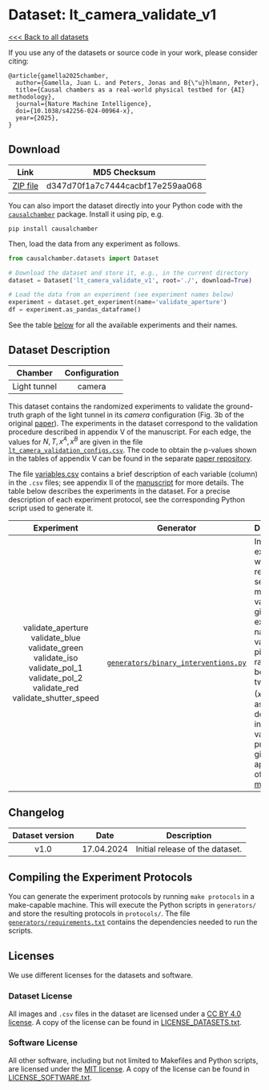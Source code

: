 # Dataset: lt\_camera\_validate\_v1

[<<< Back to all datasets](https://github.com/juangamella/causal-chamber)

If you use any of the datasets or source code in your work, please consider citing:

```
﻿@article{gamella2025chamber,
  author={Gamella, Juan L. and Peters, Jonas and B{\"u}hlmann, Peter},
  title={Causal chambers as a real-world physical testbed for {AI} methodology},
  journal={Nature Machine Intelligence},
  doi={10.1038/s42256-024-00964-x},
  year={2025},
}
```

## Download

| Link     | MD5 Checksum                     |
|:--------:|:--------------------------------:|
| [ZIP file](https://causalchamber.s3.eu-central-1.amazonaws.com/downloadables/lt_camera_validate_v1.zip) | d347d70f1a7c7444cacbf17e259aa068 |

You can also import the dataset directly into your Python code with the [`causalchamber`](https://github.com/juangamella/causal-chamber-package) package. Install it using pip, e.g.

```
pip install causalchamber
```

Then, load the data from any experiment as follows.

```python
from causalchamber.datasets import Dataset

# Download the dataset and store it, e.g., in the current directory
dataset = Dataset('lt_camera_validate_v1', root='./', download=True)

# Load the data from an experiment (see experiment names below)
experiment = dataset.get_experiment(name='validate_aperture')
df = experiment.as_pandas_dataframe()
```

See the table [below](#dataset-description) for all the available experiments and their names.

## Dataset Description

| Chamber      | Configuration |
|:------------:|:-------------:|
| Light tunnel | camera        |

This dataset contains the randomized experiments to validate the ground-truth graph of the light tunnel in its _camera_ configuration (Fig. 3b of the original [paper](https://arxiv.org/pdf/2404.11341.pdf)). The experiments in the dataset correspond to the validation procedure described in appendix V of the manuscript. For each edge, the values for $N, T, x^A, x^B$ are given in the file [`lt_camera_validation_configs.csv`](lt_camera_validate_v1/lt_camera_validation_configs.csv). The code to obtain the p-values shown in the tables of appendix V can be found in the separate [paper repository](https://github.com/juangamella/causal-chamber-paper).

The file [variables.csv](variables.csv) contains a brief description of each variable (column) in the `.csv` files; see appendix II of the [manuscript](https://arxiv.org/pdf/2404.11341.pdf) for more details. The table below describes the experiments in the dataset. For a precise description of each experiment protocol, see the corresponding Python script used to generate it.

| Experiment | Generator | Description |
|:----------------------:|:---------:|:------------|
| validate_aperture<br>validate_blue<br>validate_green<br>validate_iso<br>validate_pol_1<br>validate_pol_2<br>validate_red<br>validate_shutter_speed<br> | [`generators/binary_interventions.py`](generators/binary_interventions.py) | In each experiment we repeatedly set the manipulable variable given in the experiment name to a value picked randomly between two options ($x^A$ or $x^B$), as described in the validation procedure given in appendix V of the [manuscript](https://arxiv.org/pdf/2404.11341.pdf). |

## Changelog

| Dataset version | Date       | Description                     |
|:---------------:|:----------:|:-------------------------------:|
| v1.0            | 17.04.2024 | Initial release of the dataset. |


## Compiling the Experiment Protocols

You can generate the experiment protocols by running `make protocols` in a make-capable machine. This will execute the Python scripts in `generators/` and store the resulting protocols in `protocols/`. The file [`generators/requirements.txt`](generators/requirements.txt) contains the dependencies needed to run the scripts.


## Licenses

We use different licenses for the datasets and software.

### Dataset License

All images and `.csv` files in the dataset are licensed under a [CC BY 4.0 license](https://creativecommons.org/licenses/by/4.0/). A copy of the license can be found in [LICENSE_DATASETS.txt](LICENSE_DATASETS.txt).

### Software License

All other software, including but not limited to Makefiles and Python scripts, are licensed under the [MIT license](https://opensource.org/license/mit/). A copy of the license can be found in [LICENSE_SOFTWARE.txt](LICENSE_SOFTWARE.txt).

